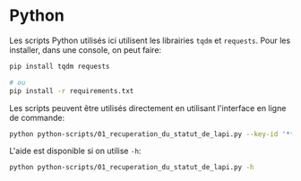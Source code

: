 # Python

Les scripts Python utilisés ici utilisent les librairies `tqdm` et `requests`. Pour les installer, dans une console, on peut faire:

```sh
pip install tqdm requests

# ou
pip install -r requirements.txt
```

Les scripts peuvent être utilisés directement en utilisant l'interface en ligne de commande:

```sh
python python-scripts/01_recuperation_du_statut_de_lapi.py --key-id '****'
```

L'aide est disponible si on utilise `-h`:
```sh
python python-scripts/01_recuperation_du_statut_de_lapi.py -h
```

